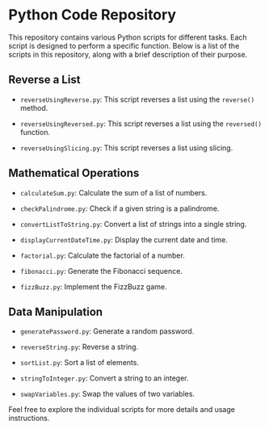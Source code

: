 # Python Code Repository

This repository contains various Python scripts for different tasks. Each script is designed to perform a specific function. Below is a list of the scripts in this repository, along with a brief description of their purpose.

## Reverse a List

- `reverseUsingReverse.py`: This script reverses a list using the `reverse()` method.

- `reverseUsingReversed.py`: This script reverses a list using the `reversed()` function.

- `reverseUsingSlicing.py`: This script reverses a list using slicing.

## Mathematical Operations

- `calculateSum.py`: Calculate the sum of a list of numbers.

- `checkPalindrome.py`: Check if a given string is a palindrome.

- `convertListToString.py`: Convert a list of strings into a single string.

- `displayCurrentDateTime.py`: Display the current date and time.

- `factorial.py`: Calculate the factorial of a number.

- `fibonacci.py`: Generate the Fibonacci sequence.

- `fizzBuzz.py`: Implement the FizzBuzz game.

## Data Manipulation

- `generatePassword.py`: Generate a random password.

- `reverseString.py`: Reverse a string.

- `sortList.py`: Sort a list of elements.

- `stringToInteger.py`: Convert a string to an integer.

- `swapVariables.py`: Swap the values of two variables.

Feel free to explore the individual scripts for more details and usage instructions.
